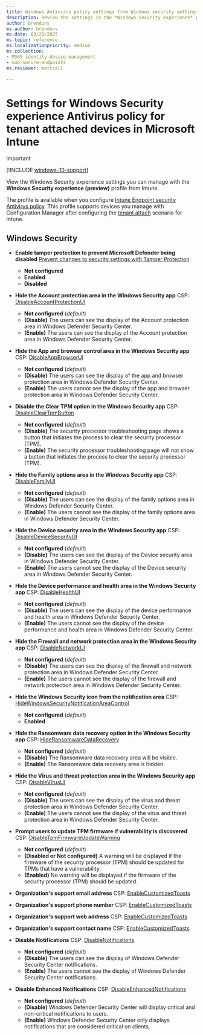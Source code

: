 ```yaml
---
title: Windows Antivirus policy settings from Windows security settings for tenant attached devices in Microsoft Intune | Microsoft Docs
description: Review the settings in the *Windows Security experience* profile for tenant attached devices. To use this Endpoint security Antivirus policy, you must first configure tenant attach for Configuration Manager for Microsoft Intune.
author: brenduns
ms.author: brenduns
ms.date: 03/28/2025
ms.topic: reference
ms.localizationpriority: medium
ms.collection:
- M365-identity-device-management
- sub-secure-endpoints
ms.reviewer: mattcall

---
```


# Settings for Windows Security experience Antivirus policy for tenant attached devices in Microsoft Intune

> [!IMPORTANT]
> [!INCLUDE [windows-10-support](../includes/windows-10-support.md)]

View the Windows Security experience settings you can manage with the **Windows Security experience (preview)** profile from Intune.

The profile is available when you configure [Intune Endpoint security Antivirus policy](../protect/endpoint-security-antivirus-policy.md). This profile supports devices you manage with Configuration Manager after configuring the [tenant attach](../protect/tenant-attach-intune.md) scenario for Intune.

## Windows Security

- **Enable tamper protection to prevent Microsoft Defender being disabled**
  [Prevent changes to security settings with Tamper Protection](https://go.microsoft.com/fwlink/?linkid=2066083)

  - **Not configured**
  - **Enabled**
  - **Disabled**

- **Hide the Account protection area in the Windows Security app**
  CSP: [DisableAccountProtectionUI](/windows/client-management/mdm/policy-csp-windowsdefendersecuritycenter#windowsdefendersecuritycenter-disableaccountprotectionui)

  - **Not configured** (*default*)
  - **(Disable)** The users can see the display of the Account protection area in Windows Defender Security Center.
  - **(Enable)** The users can see the display of the Account protection area in Windows Defender Security Center.

- **Hide the App and browser control area in the Windows Security app**
  CSP: [DisableAppBrowserUI](/windows/client-management/mdm/policy-csp-windowsdefendersecuritycenter#windowsdefendersecuritycenter-disableappbrowserui)

  - **Not configured** (*default*)
  - **(Disable)** The users can see the display of the app and browser protection area in Windows Defender Security Center.
  - **(Enable)** The users cannot see the display of the app and browser protection area in Windows Defender Security Center.

- **Disable the Clear TPM option in the Windows Security app**
  CSP: [DisableClearTpmButton](/windows/client-management/mdm/policy-csp-windowsdefendersecuritycenter)

  - **Not configured** (*default*)
  - **(Disable)** The security processor troubleshooting page shows a button that initiates the process to clear the security processor (TPM).
  - **(Enable)** The security processor troubleshooting page will not show a button that initiates the process to clear the security processor (TPM).

- **Hide the Family options area in the Windows Security app**
  CSP: [DisableFamilyUI](/windows/client-management/mdm/policy-csp-windowsdefendersecuritycenter#windowsdefendersecuritycenter-disablefamilyui)

  - **Not configured** (*default*)
  - **(Disable)** The users can see the display of the family options area in Windows Defender Security Center.
  - **(Enable)** The users cannot see the display of the family options area in Windows Defender Security Center.

- **Hide the Device security area in the Windows Security app**
  CSP: [DisableDeviceSecurityUI](/windows/client-management/mdm/policy-csp-windowsdefendersecuritycenter#windowsdefendersecuritycenter-disabledevicesecurityui)

  - **Not configured** (*default*)
  - **(Disable)** The users can see the display of the Device security area in Windows Defender Security Center.
  - **(Enable)** The users cannot see the display of the Device security area in Windows Defender Security Center.

- **Hide the Device performance and health area in the Windows Security app**
  CSP: [DisableHealthUI](/windows/client-management/mdm/policy-csp-windowsdefendersecuritycenter#windowsdefendersecuritycenter-disablehealthui)

  - **Not configured** (*default*)
  - **(Disable)** The users can see the display of the device performance and health area in Windows Defender Security Center.
  - **(Enable)** The users cannot see the display of the device performance and health area in Windows Defender Security Center.

- **Hide the Firewall and network protection area in the Windows Security app**
  CSP: [DisableNetworkUI](/windows/client-management/mdm/policy-csp-windowsdefendersecuritycenter#windowsdefendersecuritycenter-disablenetworkui)

  - **Not configured** (*default*)
  - **(Disable)** The users can see the display of the firewall and network protection area in Windows Defender Security Center.
  - **(Enable)** The users cannot see the display of the firewall and network protection area in Windows Defender Security Center.

- **Hide the Windows Security icon from the notification area**
  CSP: [HideWindowsSecurityNotificationAreaControl](/windows/client-management/mdm/policy-csp-windowsdefendersecuritycenter)

  - **Not configured** (*default*)
  - **Enabled**

- **Hide the Ransomware data recovery option in the Windows Security app**
    CSP: [HideRansomwareDataRecovery](/windows/client-management/mdm/policy-csp-windowsdefendersecuritycenter#windowsdefendersecuritycenter-hideransomwaredatarecovery)

  - **Not configured** (*default*)
  - **(Disable)** The Ransomware data recovery area will be visible.
  - **(Enable)** The Ransomware data recovery area is hidden.

- **Hide the Virus and threat protection area in the Windows Security app**
  CSP: [DisableVirusUI](/windows/client-management/mdm/policy-csp-windowsdefendersecuritycenter#windowsdefendersecuritycenter-disablevirusui)

  - **Not configured** (*default*)
  - **(Disable)** The users can see the display of the virus and threat protection area in Windows Defender Security Center.
  - **(Enable)** The users cannot see the display of the virus and threat protection area in Windows Defender Security Center.

- **Prompt users to update TPM firmware if vulnerability is discovered**
  CSP: [DisableTpmFirmwareUpdateWarning](/windows/client-management/mdm/policy-csp-windowsdefendersecuritycenter)

  - **Not configured** (*default*)
  - **(Disabled or Not configured)** A warning will be displayed if the firmware of the security processor (TPM) should be updated for TPMs that have a vulnerability.
  - **(Enabled)** No warning will be displayed if the firmware of the security processor (TPM) should be updated.

- **Organization's support email address**
  CSP: [EnableCustomizedToasts](/windows/client-management/mdm/policy-csp-windowsdefendersecuritycenter#windowsdefendersecuritycenter-enablecustomizedtoasts)

- **Organization's support phone number**
  CSP: [EnableCustomizedToasts](/windows/client-management/mdm/policy-csp-windowsdefendersecuritycenter#windowsdefendersecuritycenter-enablecustomizedtoasts)

- **Organization's support web address**
  CSP: [EnableCustomizedToasts](/windows/client-management/mdm/policy-csp-windowsdefendersecuritycenter#windowsdefendersecuritycenter-enablecustomizedtoasts)

- **Organization's support contact name**
  CSP: [EnableCustomizedToasts](/windows/client-management/mdm/policy-csp-windowsdefendersecuritycenter#windowsdefendersecuritycenter-enablecustomizedtoasts)

- **Disable Notifications**
  CSP: [DisableNotifications](/windows/client-management/mdm/policy-csp-windowsdefendersecuritycenter#windowsdefendersecuritycenter-disablenotifications)

  - **Not configured** (*default*)
  - **(Disable)** The users can see the display of Windows Defender Security Center notifications.
  - **(Enable)** The users cannot see the display of Windows Defender Security Center notifications.

- **Disable Enhanced Notifications**
  CSP: [DisableEnhancedNotifications](/windows/client-management/mdm/policy-csp-windowsdefendersecuritycenter#windowsdefendersecuritycenter-disableenhancednotifications)

  - **Not configured** (*default*)
  - **(Disable)** Windows Defender Security Center will display critical and non-critical notifications to users.
  - **(Enable)** Windows Defender Security Center only displays notifications that are considered critical on clients.
